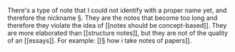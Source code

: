
There's a type of note that I could not identify with a proper name yet, and therefore the nickname §. They are the notes that become too long and therefore they violate the idea of  [[notes should be concept-based]]. They are more elaborated than [[structure notes]], but they are not of the quality of an [[essays]]. For example: [[§ how i take notes of papers]].